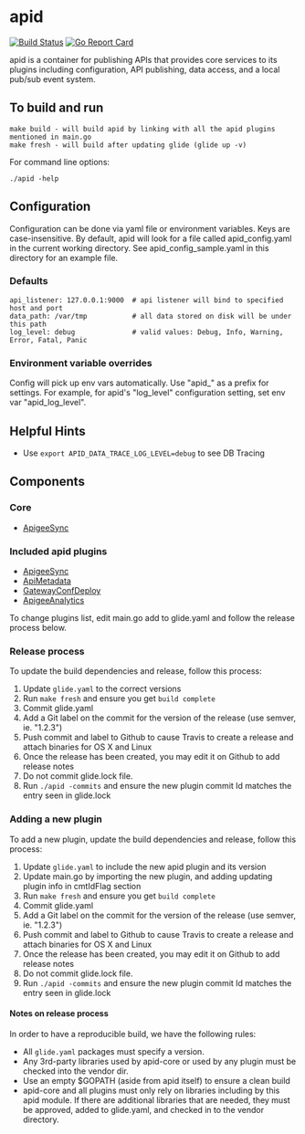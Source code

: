 # apid

[![Build Status](https://travis-ci.org/apid/apid.svg)](https://travis-ci.org/apid/apid) [![Go Report Card](https://goreportcard.com/badge/github.com/apid/apid)](https://goreportcard.com/report/github.com/apid/apid)

apid is a container for publishing APIs that provides core services to its plugins including configuration, 
API publishing, data access, and a local pub/sub event system.

## To build and run

    make build - will build apid by linking with all the apid plugins mentioned in main.go
    make fresh - will build after updating glide (glide up -v)

For command line options:

    ./apid -help

## Configuration

Configuration can be done via yaml file or environment variables. Keys are case-insensitive. 
By default, apid will look for a file called apid_config.yaml in the current working directory.
See apid_config_sample.yaml in this directory for an example file.

### Defaults

    api_listener: 127.0.0.1:9000  # api listener will bind to specified host and port
    data_path: /var/tmp           # all data stored on disk will be under this path 
    log_level: debug              # valid values: Debug, Info, Warning, Error, Fatal, Panic 
 
### Environment variable overrides

Config will pick up env vars automatically. Use "apid_" as a prefix for settings. For example, for 
apid's "log_level" configuration setting, set env var "apid_log_level". 

## Helpful Hints

* Use `export APID_DATA_TRACE_LOG_LEVEL=debug` to see DB Tracing


## Components
 
### Core

* [ApigeeSync](https://github.com/apid/apidApigeeSync)
 
### Included apid plugins

* [ApigeeSync](https://github.com/apid/apidApigeeSync)
* [ApiMetadata](https://github.com/apid/apidApiMetadata)
* [GatewayConfDeploy](https://github.com/apid/apidGatewayConfDeploy)
* [ApigeeAnalytics](https://github.com/apid/apidAnalytics)

To change plugins list, edit main.go add to glide.yaml and follow the release process below.

### Release process

To update the build dependencies and release, follow this process:

1. Update `glide.yaml` to the correct versions
2. Run `make fresh` and ensure you get `build complete`
3. Commit glide.yaml
4. Add a Git label on the commit for the version of the release (use semver, ie. "1.2.3")
5. Push commit and label to Github to cause Travis to create a release and attach binaries for OS X and Linux
6. Once the release has been created, you may edit it on Github to add release notes
7. Do not commit glide.lock file.
8. Run `./apid -commits` and ensure the new plugin commit Id matches the entry seen in glide.lock

### Adding a new plugin

To add a new plugin, update the build dependencies and release, follow this process:

1. Update `glide.yaml` to include the new apid plugin and its version
2. Update main.go by importing the new plugin, and adding updating plugin info in cmtIdFlag section
2. Run `make fresh` and ensure you get `build complete`
3. Commit glide.yaml
4. Add a Git label on the commit for the version of the release (use semver, ie. "1.2.3")
5. Push commit and label to Github to cause Travis to create a release and attach binaries for OS X and Linux
6. Once the release has been created, you may edit it on Github to add release notes
7. Do not commit glide.lock file.
8. Run `./apid -commits` and ensure the new plugin commit Id matches the entry seen in glide.lock

#### Notes on release process

In order to have a reproducible build, we have the following rules:

* All `glide.yaml` packages must specify a version. 
* Any 3rd-party libraries used by apid-core or used by any plugin must be checked into the vendor dir.
* Use an empty $GOPATH (aside from apid itself) to ensure a clean build
* apid-core and all plugins must only rely on libraries including by this apid module.
  If there are additional libraries that are needed, they must be approved, added to glide.yaml,
  and checked in to the vendor directory. 
